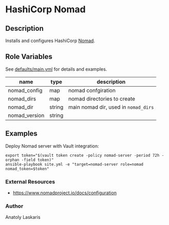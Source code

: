 # HashiCorp Nomad

## Description
Installs and configures HashiCorp [Nomad](https://www.nomadproject.io/).

## Role Variables
See [defaults/main.yml](defaults/main.yml) for details and examples.

| name | type | description |
| ---- | ---- | ----------- |
| nomad_config| map | nomad confgiration |
| nomad_dirs | map | nomad directories to create |
| nomad_dir | string | main nomad dir, used in `nomad_dirs` |
| nomad_version | string | |

## Examples
Deploy Nomad server with Vault integration:
```ssh
export token="$(vault token create -policy nomad-server -period 72h -orphan -field token)"
ansible-playbook site.yml -e "target=nomad-server role=nomad nomad_token=$token"
```

### External Resources
- https://www.nomadproject.io/docs/configuration

### Author
Anatoly Laskaris
